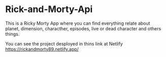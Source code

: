 # Rick-and-Morty-Api

This is a Ricky Morty App where you can find everything relate about planet, dimension, characther, episodes,
live or dead character and others things.

You can see the project desployed in thins link at Netlify 
https://rickandmorty89.netlify.app/

